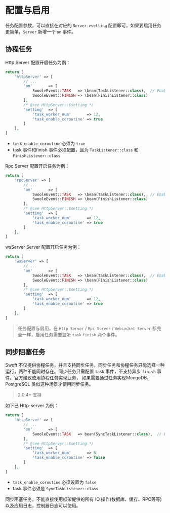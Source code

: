 # 配置与启用

任务配置参数，可以直接在对应的 `Server->setting` 配置即可，如果要启用任务更简单，`Server` 新增一个 `on` 事件。

## 协程任务

Http Server 配置开启任务为例：

```php
return [
    'httpServer' => [
        // ...
        'on'       => [
            SwooleEvent::TASK   => \bean(TaskListener::class),  // Enable task must task and finish event
            SwooleEvent::FINISH => \bean(FinishListener::class)
        ],
        /* @see HttpServer::$setting */
        'setting'  => [
            'task_worker_num'       => 12,
            'task_enable_coroutine' => true
        ]
    ],
]
```

- `task_enable_coroutine` 必须为 `true`
- task 事件和finish 事件必须配置，且为 `TaskListener::class` 和 `FinishListener::class`

Rpc Server 配置开启任务为例：

```php
return [
    'rpcServer' => [
        // ...
        'on'       => [
            SwooleEvent::TASK   => \bean(TaskListener::class),  // Enable task must task and finish event
            SwooleEvent::FINISH => \bean(FinishListener::class)
        ],
        /* @see HttpServer::$setting */
        'setting'  => [
            'task_worker_num'       => 12,
            'task_enable_coroutine' => true
        ]
    ],
]
```

wsServer Server 配置开启任务为例：

```php
return [
    'wsServer' => [
        // ...
        'on'       => [
            SwooleEvent::TASK   => \bean(TaskListener::class),  // Enable task must task and finish event
            SwooleEvent::FINISH => \bean(FinishListener::class)
        ],
        /* @see HttpServer::$setting */
        'setting'  => [
            'task_worker_num'       => 12,
            'task_enable_coroutine' => true
        ]
    ],
]
```

> 任务配置与启用，在 `Http Server` / `Rpc Server` / `Websocket Server` 都完全一样，启用任务需要监听 `task` `finish` 两个事件。

## 同步阻塞任务

Swoft 不仅提供协程任务，并且支持同步任务，同步任务和协程任务只能选择一种运行，两种不能同时存在。同步任务只需配置 `task` 事件，不支持异步 `finish` 事件。官方建议使用协程任务实现业务，
如果需要通过任务实现MongoDB、PostgreSQL 类似这种场景才使用同步任务。

> 2.0.4+ 支持

如下已 Http-server 为例：

```php
return [
    'httpServer' => [
        // ...
        'on'       => [
            SwooleEvent::TASK   => bean(SyncTaskListener::class),  // Enable sync task
        ],
        /* @see HttpServer::$setting */
        'setting'  => [
            'task_worker_num'       => 6,
            'task_enable_coroutine' => false
        ]
    ],
]
```

- `task_enable_coroutine` 必须设置为 `false`
- task 事件必须是 `SyncTaskListener::class`

<p class="tip"> 同步阻塞任务，不能直接使用框架提供的所有 IO 操作(数据库、缓存、RPC等等)以及应用日志，控制器日志可以使用。 </p>